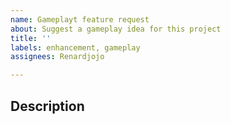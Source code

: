 ```yaml
---
name: Gameplayt feature request
about: Suggest a gameplay idea for this project
title: ''
labels: enhancement, gameplay
assignees: Renardjojo

---
```


## Description
